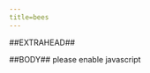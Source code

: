 ```yaml
---
title=bees
---
```

##EXTRAHEAD##
<script src="bees.js" defer></script>
##BODY##
<span id="bees">please enable javascript</span>
